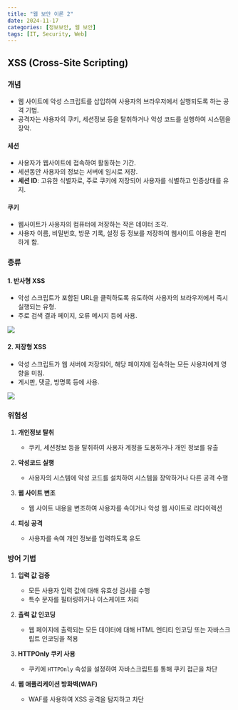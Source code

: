 ```yaml
---
title: "웹 보안 이론 2"
date: 2024-11-17
categories: [정보보안, 웹 보안]
tags: [IT, Security, Web]
---
```


## **XSS (Cross-Site Scripting)**

### **개념**

- 웹 사이트에 악성 스크립트를 삽입하여 사용자의 브라우저에서 실행되도록 하는 공격 기법.
- 공격자는 사용자의 쿠키, 세션정보 등을 탈취하거나 악성 코드를 실행하여 시스템을 장악.  

#### **세션**
- 사용자가 웹사이트에 접속하여 활동하는 기간.
- 세션동안 사용자의 정보는 서버에 임시로 저장.
- **세션 ID**: 고유한 식별자로, 주로 쿠키에 저장되어 사용자를 식별하고 인증상태를 유지.

#### **쿠키**
- 웹사이트가 사용자의 컴퓨터에 저장하는 작은 데이터 조각.
- 사용자 이름, 비밀번호, 방문 기록, 설정 등 정보를 저장하여 웹사이트 이용을 편리하게 함.

### **종류**

#### 1. **반사형 XSS**
- 악성 스크립트가 포함된 URL을 클릭하도록 유도하여 사용자의 브라우저에서 즉시 실행되는 유형.
- 주로 검색 결과 페이지, 오류 메시지 등에 사용.

![](assets/images/정보보안/이론/W_2-1.jpg)

#### 2. **저장형 XSS**
- 악성 스크립트가 웹 서버에 저장되어, 해당 페이지에 접속하는 모든 사용자에게 영향을 미침.
- 게시판, 댓글, 방명록 등에 사용.

![](assets/images/정보보안/이론/W_2-2.jpg)

### **위험성**

1. **개인정보 탈취**
   - 쿠키, 세션정보 등을 탈취하여 사용자 계정을 도용하거나 개인 정보를 유출

2. **악성코드 실행**
   - 사용자의 시스템에 악성 코드를 설치하여 시스템을 장악하거나 다른 공격 수행

3. **웹 사이트 변조**
   - 웹 사이트 내용을 변조하여 사용자를 속이거나 악성 웹 사이트로 리다이렉션

4. **피싱 공격**
   - 사용자를 속여 개인 정보를 입력하도록 유도

### **방어 기법**

1. **입력 값 검증**
   - 모든 사용자 입력 값에 대해 유효성 검사를 수행
   - 특수 문자를 필터링하거나 이스케이프 처리

2. **출력 값 인코딩**
   - 웹 페이지에 출력되는 모든 데이터에 대해 HTML 엔티티 인코딩 또는 자바스크립트 인코딩을 적용

3. **HTTPOnly 쿠키 사용**
   - 쿠키에 `HTTPOnly` 속성을 설정하여 자바스크립트를 통해 쿠키 접근을 차단

4. **웹 애플리케이션 방화벽(WAF)**
   - WAF를 사용하여 XSS 공격을 탐지하고 차단
